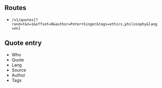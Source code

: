 ## Routes
- `/v1/quotes[?rand=t&n=1&offset=0&author=Peter+Singer&tags=ethics,philosophy&lang=en]`

## Quote entry
- Who
- Quote
- Lang
- Source
- Author
- Tags
